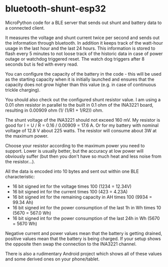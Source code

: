 # bluetooth-shunt-esp32
MicroPython code for a BLE server that sends out shunt and battery data to a connected client.

It measures the voltage and shunt current twice per second and sends out the information through bluetooth.
In addition it keeps track of the watt-hour usage in the last hour and the last 24 hours.
This information is stored to flash every 5 minutes to not loose track of the historic data in case of power outage or watchdog triggered reset.
The watch dog triggers after 8 seconds but is fed with every read.

You can configure the capacity of the battery in the code - this will be used as the starting capacity when it is initially launched and ensures that the capacity does not grow higher than this value (e.g. in case of continuous trickle charging).

You should also check out the configured shunt resistor value.
I am using a 0.01 ohm resistor in parallel to the built in 0.1 ohm of the INA3221 board, resulting in 0.00909 ohm (1/ (1/R1 + 1/R2)) ohm.

The shunt voltage of the INA3221 should not exceed 160 mV. My resistor is good for I = U / R = 0.16 / 0.00909 = 17.6 A. Or for my battery with nominal voltage of 12.8 V about 225 watts. The resistor will consume about 3W at the maximum power.

Choose your resistor according to the maximum power you need to support. Lower is usually better, but the accuracy at low power will obviously suffer (but then you don't have so much heat and less noise from the resistor...).

All the data is encoded into 10 bytes and sent out within one BLE characteristic:
- 16 bit signed int for the voltage times 100 (1234 = 12.34V)
- 16 bit signed int for the current times 100 (423 = 4.23A)
- 16 bit signed int for the remaining capacity in AH times 100 (9934 = 99.34 Ah)
- 16 bit signed int for the power consumption of the last 1h in Wh times 10 (5670 = 567.0 Wh)
- 16 bit signed int for the power consumption of the last 24h in Wh (5670 = 5670 Wh)

Negative current and power values mean that the battery is getting drained, positive values mean that the battery is being charged. If your setup shows the opposite then swap the connection to the INA3221 channel.

There is also a rudimentary Android project which shows all of these values and some derived ones on your phone/tablet.

